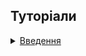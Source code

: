 <!--
## Концепції

<details>
  <summary><a href="./concept/RoutineInput.md#Масив-аргументів">
    Масив аргументів
  </a></summary>
    Це сукупність параметрів рутини, котрі сформовано в псевдомасив <code>arguments</code>.
</details>
-->


## Туторіали

<details>
  <summary><a href="./tutorial/Introduction.md">
    Введення
  </a></summary>
    В даній статті виконується огляд концепції вектора та його форматів задання.
</details>
